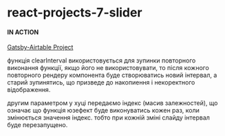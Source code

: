 # react-projects-7-slider

#### IN ACTION

[Gatsby-Airtable Project](https://gatsby-airtable-design-project.netlify.app/)

функція clearInterval використовується для зупинки повторного виконання функції, якщо його не використовувати, то після кожного повторного рендеру компонента буде створюватись новий інтервал, а старий зупинятись, що призведе до накопиення і некоректного відображення.

другим параметром у хуці передаємо індекс (масив залежностей), що означає що функція юзефект буде виконуватись кожен раз, коли змінюється значення індекс. тобто при кожній зміні слайду інтервал буде перезапущено.